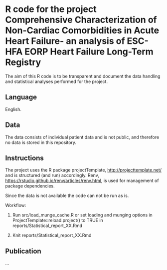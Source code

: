 # R code for the project Comprehensive Characterization of Non-Cardiac Comorbidities in Acute Heart Failure- an analysis of ESC-HFA EORP Heart Failure Long-Term Registry

The aim of this R code is to be transparent and document the data handling 
and statistical analyses performed for the project.

## Language 

English. 

## Data

The data consists of individual patient data and is not public, 
and therefore no data is stored in this repository. 

## Instructions

The project uses the R package projectTemplate, http://projecttemplate.net/ and 
is structured (and run) accordingly. 
Renv, https://rstudio.github.io/renv/articles/renv.html, is used for 
management of package dependencies.

Since the data is not available the code can not be run as is. 

Workflow: 

1. Run src/load_munge_cache.R or set loading and munging options in 
ProjectTemplate::reload.project() to TRUE in 
reports/Statistical_report_XX.Rmd

2. Knit reports/Statistical_report_XX.Rmd

## Publication

... 
